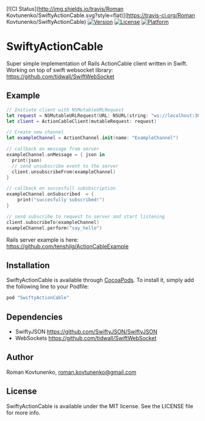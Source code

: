 
[![CI Status](http://img.shields.io/travis/Roman Kovtunenko/SwiftyActionCable.svg?style=flat)](https://travis-ci.org/Roman Kovtunenko/SwiftyActionCable)
[![Version](https://img.shields.io/cocoapods/v/SwiftyActionCable.svg?style=flat)](http://cocoapods.org/pods/SwiftyActionCable)
[![License](https://img.shields.io/cocoapods/l/SwiftyActionCable.svg?style=flat)](http://cocoapods.org/pods/SwiftyActionCable)
[![Platform](https://img.shields.io/cocoapods/p/SwiftyActionCable.svg?style=flat)](http://cocoapods.org/pods/SwiftyActionCable)
# SwiftyActionCable
Super simple implementation of Rails ActionCable client written in Swift.
Working on top of swift websocket library: https://github.com/tidwall/SwiftWebSocket

## Example

```swift
// Initiate client with NSMutableURLRequest
let request = NSMutableURLRequest(URL: NSURL(string: "ws://localhost:3000/cable")!)
let client = ActionCableClient(mutableRequest: request)

// Create new channel
let exampleChannel = ActionChannel.init(name: "ExampleChannel")

// callback on message from server
exampleChannel.onMessage = { json in
  print(json)
  // send unsubscribe event to the server
  client.unsubscribeFrom(exampleChannel)
}

// callback on succesfull subsbscription
exampleChannel.onSubscribed  = {
    print("succesfully subscribed!")
}

// send subscribe to request to server and start listening
client.subscribeTo(exampleChannel)
exampleChannel.perform("say_hello")
```
Rails server example is here: https://github.com/tenshilg/ActionCableExample
## Installation

SwiftyActionCable is available through [CocoaPods](http://cocoapods.org). To install
it, simply add the following line to your Podfile:

```ruby
pod "SwiftyActionCable"
```

## Dependencies
  * SwiftyJSON https://github.com/SwiftyJSON/SwiftyJSON
  * WebSockets https://github.com/tidwall/SwiftWebSocket

## Author

Roman Kovtunenko, roman.kovtunenko@gmail.com

## License

SwiftyActionCable is available under the MIT license. See the LICENSE file for more info.
